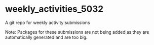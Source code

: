 # weekly_activities_5032
A git repo for weekly activity submissions

Note: Packages for these submissions are not being added as they are automatically generated and are too big.
